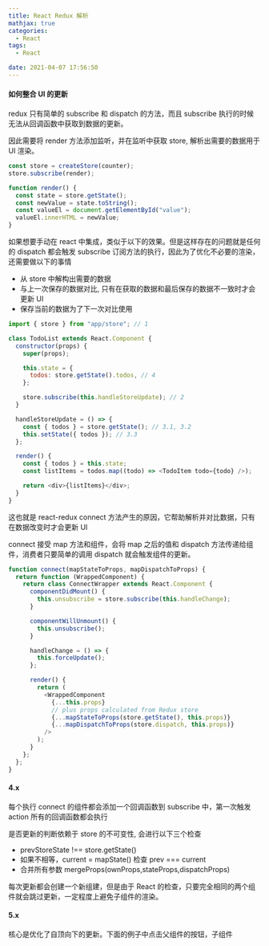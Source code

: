```yaml
---
title: React Redux 解析
mathjax: true
categories:
  - React
tags:
  - React

date: 2021-04-07 17:56:50
---
```


#### 如何整合 UI 的更新

redux 只有简单的 subscribe 和 dispatch 的方法，而且 subscribe 执行的时候无法从回调函数中获取到数据的更新。

因此需要将 render 方法添加监听，并在监听中获取 store, 解析出需要的数据用于 UI 渲染。

```js
const store = createStore(counter);
store.subscribe(render);

function render() {
  const state = store.getState();
  const newValue = state.toString();
  const valueEl = document.getElementById("value");
  valueEl.innerHTML = newValue;
}
```

如果想要手动在 react 中集成，类似于以下的效果。但是这样存在的问题就是任何的 dispatch 都会触发 subscribe 订阅方法的执行，因此为了优化不必要的渲染，还需要做以下的事情

- 从 store 中解构出需要的数据
- 与上一次保存的数据对比, 只有在获取的数据和最后保存的数据不一致时才会更新 UI
- 保存当前的数据为了下一次对比使用

```js
import { store } from "app/store"; // 1

class TodoList extends React.Component {
  constructor(props) {
    super(props);

    this.state = {
      todos: store.getState().todos, // 4
    };

    store.subscribe(this.handleStoreUpdate); // 2
  }

  handleStoreUpdate = () => {
    const { todos } = store.getState(); // 3.1, 3.2
    this.setState({ todos }); // 3.3
  };

  render() {
    const { todos } = this.state;
    const listItems = todos.map((todo) => <TodoItem todo={todo} />);

    return <div>{listItems}</div>;
  }
}
```

这也就是 react-redux connect 方法产生的原因，它帮助解析并对比数据，只有在数据改变时才会更新 UI

connect 接受 map 方法和组件，会将 map 之后的值和 dispatch 方法传递给组件，消费者只要简单的调用 dispatch 就会触发组件的更新。

```js
function connect(mapStateToProps, mapDispatchToProps) {
  return function (WrappedComponent) {
    return class ConnectWrapper extends React.Component {
      componentDidMount() {
        this.unsubscribe = store.subscribe(this.handleChange);
      }

      componentWillUnmount() {
        this.unsubscribe();
      }

      handleChange = () => {
        this.forceUpdate();
      };

      render() {
        return (
          <WrappedComponent
            {...this.props}
            // plus props calculated from Redux store
            {...mapStateToProps(store.getState(), this.props)}
            {...mapDispatchToProps(store.dispatch, this.props)}
          />
        );
      }
    };
  };
}
```

#### 4.x

每个执行 connect 的组件都会添加一个回调函数到 subscribe 中，第一次触发 action 所有的回调函数都会执行

是否更新的判断依赖于 store 的不可变性, 会进行以下三个检查

- prevStoreState !== store.getState()
- 如果不相等，current = mapState() 检查 prev === current
- 合并所有参数 mergeProps(ownProps,stateProps,dispatchProps)

每次更新都会创建一个新组建，但是由于 React 的检查，只要完全相同的两个组件就会跳过更新，一定程度上避免子组件的渲染。

#### 5.x

核心是优化了自顶向下的更新。下面的例子中点击父组件的按钮，子组件

